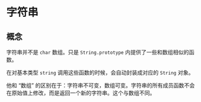 # 字符串

## 概念

字符串并不是 `char` 数组。只是 `String.prototype` 内提供了一些和数组相似的函数。

在对基本类型 `string` 调用这些函数的时候，会自动封装成对应的 `String` 对象。

他和 “数组” 的区别在于：字符串不可变，数组可变。字符串的所有成员函数不会在原始值上修改，而是返回一个新的字符串。这个与数组不同。
